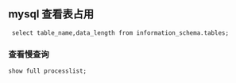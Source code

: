## mysql 查看表占用

```
 select table_name,data_length from information_schema.tables;
```

### 查看慢查询
```
show full processlist; 
```